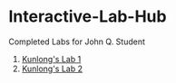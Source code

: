 # Interactive-Lab-Hub

Completed Labs for John Q. Student

1. [Kunlong's Lab 1](//github.com/johnqstudent/idd-fa18-lab1)
2. [Kunlong's Lab 2](//github.com/johnqstudent/idd-fa18-lab2)
